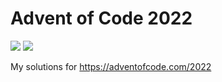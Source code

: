 # Advent of Code 2022
![](https://img.shields.io/badge/stars%20⭐-34-yellow) ![](https://img.shields.io/badge/days%20completed-17-red)

My solutions for https://adventofcode.com/2022